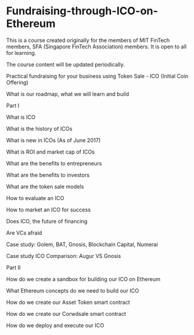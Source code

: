 # Fundraising-through-ICO-on-Ethereum

This is a course created originally for the members of MIT FinTech members, SFA (Singapore FinTech Association) members. It is open to all for learning.

The course content will be updated periodically.

Practical fundraising for your business using Token Sale - ICO (Initial Coin Offering)

What is our roadmap, what we will learn and build

Part I

What is ICO

What is the history of ICOs

What is new in ICOs (As of June 2017)

What is ROI and market cap of ICOs

What are the benefits to entrepreneurs

What are the benefits to investors

What are the token sale models

How to evaluate an ICO

How to market an ICO for success

Does ICO, the future of financing

Are VCs afraid

Case study: Golem, BAT, Gnosis, Blockchain Capital, Numerai

Case study ICO Comparison: Augur VS Gnosis


Part II

How do we create a sandbox for building our ICO on Ethereum

What Ethereum concepts do we need to build our ICO

How do we create our Asset Token smart contract

How do we create our Corwdsale smart contract

How do we deploy and execute our ICO

